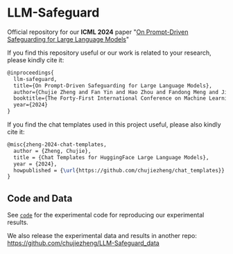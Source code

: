 # LLM-Safeguard

Official repository for our **ICML 2024** paper "[On Prompt-Driven Safeguarding for Large Language Models](https://arxiv.org/abs/2401.18018)"

If you find this repository useful or our work is related to your research, please kindly cite it:

```latex
@inproceedings{
  llm-safeguard,
  title={On Prompt-Driven Safeguarding for Large Language Models},
  author={Chujie Zheng and Fan Yin and Hao Zhou and Fandong Meng and Jie Zhou and Kai-Wei Chang and Minlie Huang and Nanyun Peng},
  booktitle={The Forty-First International Conference on Machine Learning},
  year={2024}
}
```

If you find the chat templates used in this project useful, please also kindly cite it:

```latex
@misc{zheng-2024-chat-templates,
  author = {Zheng, Chujie},
  title = {Chat Templates for HuggingFace Large Language Models},
  year = {2024},
  howpublished = {\url{https://github.com/chujiezheng/chat_templates}}
}
```

## Code and Data

See [`code`](code/) for the experimental code for reproducing our experimental results.

We also release the experimental data and results in another repo: https://github.com/chujiezheng/LLM-Safeguard_data
